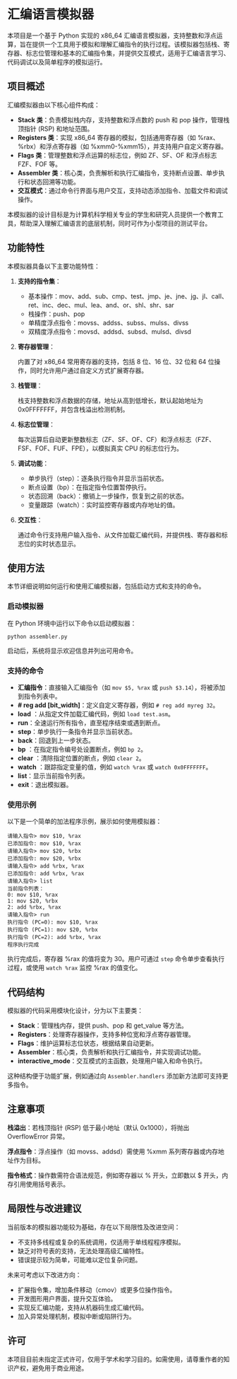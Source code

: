 汇编语言模拟器
============

本项目是一个基于 Python 实现的 x86\_64 汇编语言模拟器，支持整数和浮点运算，旨在提供一个工具用于模拟和理解汇编指令的执行过程。该模拟器包括栈、寄存器、标志位管理和基本的汇编指令集，并提供交互模式，适用于汇编语言学习、代码调试以及简单程序的模拟运行。

项目概述
----

汇编模拟器由以下核心组件构成：

*   **Stack 类**：负责模拟栈内存，支持整数和浮点数的 push 和 pop 操作，管理栈顶指针 (RSP) 和地址范围。
*   **Registers 类**：实现 x86\_64 寄存器的模拟，包括通用寄存器（如 %rax、%rbx）和浮点寄存器（如 %xmm0-%xmm15），并支持用户自定义寄存器。
*   **Flags 类**：管理整数和浮点运算的标志位，例如 ZF、SF、OF 和浮点标志 FZF、FOF 等。
*   **Assembler 类**：核心类，负责解析和执行汇编指令，支持断点设置、单步执行和状态回溯等功能。
*   **交互模式**：通过命令行界面与用户交互，支持动态添加指令、加载文件和调试操作。

本模拟器的设计目标是为计算机科学相关专业的学生和研究人员提供一个教育工具，帮助深入理解汇编语言的底层机制，同时可作为小型项目的测试平台。

功能特性
----

本模拟器具备以下主要功能特性：

1.  **支持的指令集**：
    *   基本操作：mov、add、sub、cmp、test、jmp、je、jne、jg、jl、call、ret、inc、dec、mul、lea、and、or、shl、shr、sar
    *   栈操作：push、pop
    *   单精度浮点指令：movss、addss、subss、mulss、divss
    *   双精度浮点指令：movsd、addsd、subsd、mulsd、divsd
2.  **寄存器管理**：
    
    内置了对 x86\_64 常用寄存器的支持，包括 8 位、16 位、32 位和 64 位操作，同时允许用户通过自定义方式扩展寄存器。
    
3.  **栈管理**：
    
    栈支持整数和浮点数据的存储，地址从高到低增长，默认起始地址为 0x0FFFFFFF，并包含栈溢出检测机制。
    
4.  **标志位管理**：
    
    每次运算后自动更新整数标志（ZF、SF、OF、CF）和浮点标志（FZF、FSF、FOF、FUF、FPE），以模拟真实 CPU 的标志位行为。
    
5.  **调试功能**：
    *   单步执行（step）：逐条执行指令并显示当前状态。
    *   断点设置（bp）：在指定指令位置暂停执行。
    *   状态回溯（back）：撤销上一步操作，恢复到之前的状态。
    *   变量跟踪（watch）：实时监控寄存器或内存地址的值。
6.  **交互性**：
    
    通过命令行支持用户输入指令、从文件加载汇编代码，并提供栈、寄存器和标志位的实时状态显示。
    

使用方法
----

本节详细说明如何运行和使用汇编模拟器，包括启动方式和支持的命令。

### 启动模拟器

在 Python 环境中运行以下命令以启动模拟器：

    python assembler.py

启动后，系统将显示欢迎信息并列出可用命令。

### 支持的命令

*   **汇编指令**：直接输入汇编指令（如 `mov $5, %rax` 或 `push $3.14`），将被添加到指令列表中。
*   **\# reg add \[bit\_width\]**：定义自定义寄存器，例如 `# reg add myreg 32`。
*   **load** ：从指定文件加载汇编代码，例如 `load test.asm`。
*   **run**：全速运行所有指令，直至程序结束或遇到断点。
*   **step**：单步执行一条指令并显示当前状态。
*   **back**：回退到上一步状态。
*   **bp** ：在指定指令编号处设置断点，例如 `bp 2`。
*   **clear** ：清除指定位置的断点，例如 `clear 2`。
*   **watch** ：跟踪指定变量的值，例如 `watch %rax` 或 `watch 0x0FFFFFFF`。
*   **list**：显示当前指令列表。
*   **exit**：退出模拟器。

### 使用示例

以下是一个简单的加法程序示例，展示如何使用模拟器：

    
    请输入指令> mov $10, %rax
    已添加指令: mov $10, %rax
    请输入指令> mov $20, %rbx
    已添加指令: mov $20, %rbx
    请输入指令> add %rbx, %rax
    已添加指令: add %rbx, %rax
    请输入指令> list
    当前指令列表：
    0: mov $10, %rax
    1: mov $20, %rbx
    2: add %rbx, %rax
    请输入指令> run
    执行指令 (PC=0): mov $10, %rax
    执行指令 (PC=1): mov $20, %rbx
    执行指令 (PC=2): add %rbx, %rax
    程序执行完成
        

执行完成后，寄存器 %rax 的值将变为 30。用户可通过 `step` 命令单步查看执行过程，或使用 `watch %rax` 监控 %rax 的值变化。

代码结构
----

模拟器的代码采用模块化设计，分为以下主要类：

*   **Stack**：管理栈内存，提供 push、pop 和 get\_value 等方法。
*   **Registers**：处理寄存器操作，支持多种位宽和浮点寄存器管理。
*   **Flags**：维护运算标志位状态，根据结果自动更新。
*   **Assembler**：核心类，负责解析和执行汇编指令，并实现调试功能。
*   **interactive\_mode**：交互模式的主函数，处理用户输入和命令执行。

这种结构便于功能扩展，例如通过向 `Assembler.handlers` 添加新方法即可支持更多指令。

注意事项
----

**栈溢出**：若栈顶指针 (RSP) 低于最小地址（默认 0x1000），将抛出 OverflowError 异常。

**浮点指令**：浮点操作（如 movss、addsd）需使用 %xmm 系列寄存器或内存地址作为目标。

**指令格式**：操作数需符合语法规范，例如寄存器以 % 开头，立即数以 $ 开头，内存引用使用括号表示。

局限性与改进建议
--------

当前版本的模拟器功能较为基础，存在以下局限性及改进空间：

*   不支持多线程或复杂的系统调用，仅适用于单线程程序模拟。
*   缺乏对符号表的支持，无法处理高级汇编特性。
*   错误提示较为简单，可能难以定位复杂问题。

未来可考虑以下改进方向：

*   扩展指令集，增加条件移动（cmov）或更多位操作指令。
*   开发图形用户界面，提升交互体验。
*   实现反汇编功能，支持从机器码生成汇编代码。
*   加入异常处理机制，模拟中断或陷阱行为。

许可
--

本项目目前未指定正式许可，仅用于学术和学习目的。如需使用，请尊重作者的知识产权，避免用于商业用途。